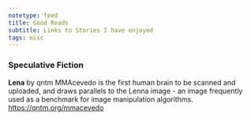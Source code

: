 ```yaml
---
notetype: feed
title: Good Reads
subtitle: Links to Stories I have enjoyed
tags: misc
---
```


### Speculative Fiction

**Lena** by qntm
MMAcevedo is the first human brain to be scanned and uploaded, and draws parallels to the Lenna image - an image frequently used as a benchmark for image manipulation algorithms.
<https://qntm.org/mmacevedo>
